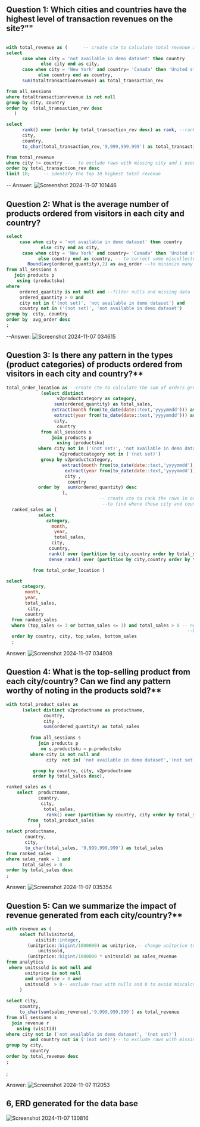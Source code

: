 

## Question 1: Which cities and countries have the highest level of transaction revenues on the site?""
```SQL

with total_revenue as (      -- create cte to calculate total revenue and modify the missing ata in the city and country
select  
      case when city = 'not available in demo dataset' then country 
	         else city end as city,
	  case when city = 'New York' and country= 'Canada' then 'United states'
	        else country end as country,
	  sum(totaltransactionrevenue) as total_transaction_rev

from all_sessions
where totaltransactionrevenue is not null
group by city, country
order by  total_transaction_rev desc
   )

select 
      rank() over (order by total_transaction_rev desc) as rank, --rank the cities and countries by the transaction to find the higher transaction 
      city,
	  country,
	  to_char(total_transaction_rev,'9,999,999,999') as total_transaction_rev

from total_revenue
where city != country ---- to exclude raws with missing city and i used the country name to handle the nulls and missing data
order by total_transaction_rev desc
limit 10;     -- identify the top 10 highest total revenue
```


-- Answer:
![Screenshot 2024-11-07 101446](https://github.com/user-attachments/assets/2ce5c1d4-acee-42dd-b285-74ed15966a98)

## Question 2: What is the average number of products ordered from visitors in each city and country?

```SQL
select 
     case when city = 'not available in demo dataset' then country 
	         else city end as city,
	  case when city = 'New York' and country= 'Canada' then 'United states'
	        else country end as country, -- to correct some miscollected data and missing data
		Round(avg(ordered_quantity),2) as avg_order --to minimize many decimal points
from all_sessions s
   join products p
    using (productsku)
where
     ordered_quantity is not null and --filter nulls and missing data
	 ordered_quantity > 0 and
	 city not in ('(not set)', 'not available in demo dataset') and 
	 country not in ('(not set)', 'not available in demo dataset')
group by  city, country
order by  avg_order desc
;
```



--Answer:
![Screenshot 2024-11-07 034615](https://github.com/user-attachments/assets/537ebe84-0886-490e-91dd-0df4337b89e8)




## Question 3: Is there any pattern in the types (product categories) of products ordered from visitors in each city and country?**


```SQL Queries:
total_order_location as --create cte to calculate the sum of orders grouped by category within defined city and country
             (select distinct
		           v2productcategory as category,
		          sum(ordered_quantity) as total_sales,
		         extract(month from(to_date(date::text,'yyyymmdd'))) as month,-- extract month and year from the date column
		  	      extract(year from(to_date(date::text,'yyyymmdd'))) as year,
		          city,
		           country
		     from all_sessions s
                 join products p
                   using (productsku)
            where city not in ('(not set)', 'not available in demo dataset') and -- exclude raws with missing data
			        v2productcategory not in ('(not set)')
             group by v2productcategory,
      	             extract(month from(to_date(date::text,'yyyymmdd'))),
			 	      extract(year from(to_date(date::text,'yyyymmdd'))),
		              city ,
		               country
            order by   sum(ordered_quantity) desc
                     ),
                                   -- create cte to rank the raws in order oof thier total_sales descending and ascending 
                                    --to find where those city and country are interested and least interested
  ranked_sales as (
            select  
               category,
	             month,
	              year,
	              total_sales,
	             city,
	            country,
	            rank() over (partition by city,country order by total_sales desc) as top_sales, --this ranks the raws with top_sales at the top
	            dense_rank() over (partition by city,country order by total_sales asc) as bottom_sales --this ranks the raws with low_sales at the top 

          from total_order_location )

select   
      category,
	   month,
	   year,
	   total_sales,
	    city,
	   country
  from ranked_sales 
  where (top_sales <= 3 or bottom_sales <= 3) and total_sales > 0 -- now fetch catagories which are more popular and least popular 
                                                                    --by visitors in each city and country
  order by country, city, top_sales, bottom_sales
  ;
  ```
       



Answer:
![Screenshot 2024-11-07 034908](https://github.com/user-attachments/assets/16b41dbc-fa01-4496-9140-28d2cba59f8f)




## Question 4: What is the top-selling product from each city/country? Can we find any pattern worthy of noting in the products sold?**


```SQL Queries:
with total_product_sales as 
      (select distinct v2productname as productname,
              country,
			  city ,
              sum(ordered_quantity) as total_sales
	
         from all_sessions s
            join products p
             on s.productsku = p.productsku
         where city is not null and 
               city  not in( 'not available in demo dataset','(not set)')

          group by country, city, v2productname
          order by total_sales desc),

ranked_sales as (
    select  productname,
	        country,
             city,
              total_sales,
		       rank() over (partition by country, city order by total_sales desc) as sales_rank
        from  total_product_sales
	        )
select productname,
       country,
	   city,
	   to_char(total_sales, '9,999,999,999') as total_sales
from ranked_sales
where sales_rank = 1 and
      total_sales > 0
order by total_sales desc
;
```




Answer:
![Screenshot 2024-11-07 035354](https://github.com/user-attachments/assets/d6340fea-06cd-4527-abcb-39d2ff0ce67c)





## Question 5: Can we summarize the impact of revenue generated from each city/country?**

```SQL Queries:
with revenue as (
     select fullvisitorid,
           visitid::integer,
        (unitprice::bigint/1000000) as unitprice,-- change unitprice to bigint and divide by 1000000 as mentioned in the instruction
		    unitssold,
        (unitprice::bigint/1000000 * unitssold) as sales_revenue
from analytics
 where unitssold is not null and 
       unitprice is not null
	   and unitprice > 0 and 
	   unitssold  > 0-- exclude raws with nulls and 0 to avoid miscalculation
     )
 
select city,
     country, 
     to_char(sum(sales_revenue),'9,999,999,999') as total_revenue
from all_sessions s
  join revenue r
    using (visitid)
where city not in ('not available in demo dataset', '(not set)')
         and country not in ('(not set)')-- to exclude raws with missing data in city
group by city,
         country
order by total_revenue desc 
;
```

;

Answer:
![Screenshot 2024-11-07 112053](https://github.com/user-attachments/assets/68fa8d5a-4ee5-4786-ba38-ead4a5064813)

## 6, ERD generated for the data base 
![Screenshot 2024-11-07 130816](https://github.com/user-attachments/assets/70b78a6b-0c33-4f14-a2a0-c1c6673bc559)








